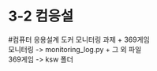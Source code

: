# 3-2 컴응설
#컴퓨터 응용설계 도커 모니터링 과제 + 369게임</br>
모니터링 -> monitoring_log.py + 그 외 파일  </br>
369게임 -> ksw 폴더
